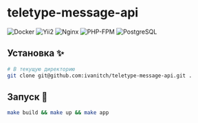 # teletype-message-api

![Docker](https://img.shields.io/badge/Docker-28.196ED?logo=docker&logoColor=white)
![Yii2](https://img.shields.io/badge/Yii2-2.0-83B81A?logo=yii&logoColor=white)
![Nginx](https://img.shields.io/badge/Nginx-1.27-009639?logo=nginx&logoColor=white)
![PHP-FPM](https://img.shields.io/badge/PHP_FPM-8.4-777BB4?logo=php&logoColor=white)
![PostgreSQL](https://img.shields.io/badge/PostgreSQL-17.5-4169E1?logo=postgresql&logoColor=white)

## Установка ✨
```bash  
# В текущую директорию
git clone git@github.com:ivanitch/teletype-message-api.git .
```

## Запуск 🚀
```bash  
make build && make up && make app
```
